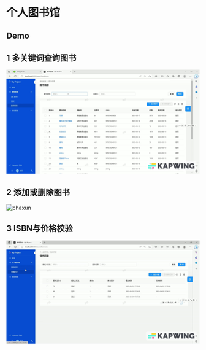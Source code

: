 # 个人图书馆
## Demo

## 1 多关键词查询图书

![chaxun](https://github.com/neverwinHao/library/blob/main/gif/chaxun.gif)

## 2 添加或删除图书

![chaxun](https://github.com/neverwinHao/library/blob/main/gif/add.gif)

## 3 ISBN与价格校验
![chaxun](https://github.com/neverwinHao/library/blob/main/gif/correct.gif)
